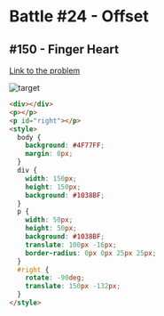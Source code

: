# Battle #24 - Offset

## #150 - Finger Heart

[Link to the problem](https://cssbattle.dev/play/150)

![target](https://cssbattle.dev/targets/150.png)


```html
<div></div>
<p></p>
<p id="right"></p>
<style>
  body {
    background: #4F77FF;
    margin: 0px;
  }
  div {
    width: 150px;
    height: 150px;
    background: #1038BF;
  }
  p {
    width: 50px;
    height: 50px;
    background: #1038BF;
    translate: 100px -16px;
    border-radius: 0px 0px 25px 25px;
  }
  #right {
    rotate: -90deg;
    translate: 150px -132px;
  }
</style>
```




